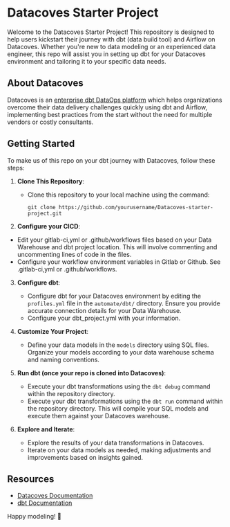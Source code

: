 # Datacoves Starter Project

Welcome to the Datacoves Starter Project! This repository is designed to help users kickstart their journey with dbt (data build tool) and Airflow on Datacoves. Whether you're new to data modeling or an experienced data engineer, this repo will assist you in setting up dbt for your Datacoves environment and tailoring it to your specific data needs.

## About Datacoves

Datacoves is an [enterprise dbt DataOps platform](https://datacoves.com/product) which helps organizations overcome their data delivery challenges quickly using dbt and Airflow, implementing best practices from the start without the need for multiple vendors or costly consultants.  

## Getting Started

To make us of this repo on your dbt journey with Datacoves, follow these steps:

1. **Clone This Repository**:
   - Clone this repository to your local machine using the command:
     ```
     git clone https://github.com/yourusername/Datacoves-starter-project.git
     ```

2.  **Configure your CICD**:
   - Edit your gitlab-ci,yml or .github/workflows files based on your Data Warehouse and dbt project location. This will involve commenting and uncommenting lines of code in the files.
   - Configure your workflow environment variables in Gitlab or Github. See .gitlab-ci,yml or .github/workflows.

3. **Configure dbt**:
   - Configure dbt for your Datacoves environment by editing the `profiles.yml` file in the `automate/dbt/` directory. Ensure you provide accurate connection details for your Data Warehouse.
   - Configure your dbt_project.yml with your information.

4. **Customize Your Project**:
   - Define your data models in the `models` directory using SQL files. Organize your models according to your data warehouse schema and naming conventions.

5. **Run dbt (once your repo is cloned into Datacoves)**:
   - Execute your dbt transformations using the `dbt debug` command within the repository directory. 
   - Execute your dbt transformations using the `dbt run` command within the repository directory. This will compile your SQL models and execute them against your Datacoves warehouse.

6. **Explore and Iterate**:
   - Explore the results of your data transformations in Datacoves.
   - Iterate on your data models as needed, making adjustments and improvements based on insights gained.


## Resources

- [Datacoves Documentation](https://docs.Datacoves.com)
- [dbt Documentation](https://docs.getdbt.com)

Happy modeling! 🚀
